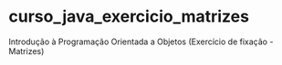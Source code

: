 # curso_java_exercicio_matrizes
Introdução à Programação Orientada a Objetos (Exercício de fixação - Matrizes)
